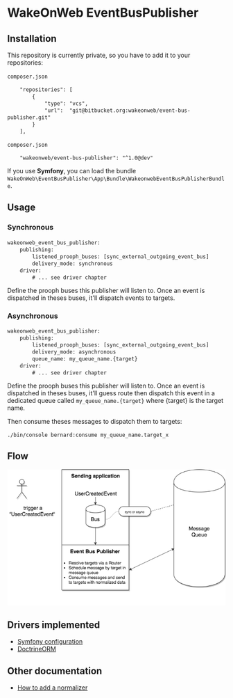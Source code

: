 # WakeOnWeb EventBusPublisher

## Installation

This repository is currently private, so you have to add it to your repositories:

`composer.json`

```
    "repositories": [
        {
            "type": "vcs",
            "url":  "git@bitbucket.org:wakeonweb/event-bus-publisher.git"
        }
    ],
```

`composer.json`

```
    "wakeonweb/event-bus-publisher": "^1.0@dev"
```

If you use **Symfony**, you can load the bundle `WakeOnWeb\EventBusPublisher\App\Bundle\WakeonwebEventBusPublisherBundle`.

## Usage

### Synchronous

```
wakeonweb_event_bus_publisher:
    publishing:
        listened_prooph_buses: [sync_external_outgoing_event_bus]
        delivery_mode: synchronous
    driver:
        # ... see driver chapter
```

Define the prooph buses this publisher will listen to.
Once an event is dispatched in theses buses, it'll dispatch events to targets.

### Asynchronous

```
wakeonweb_event_bus_publisher:
    publishing:
        listened_prooph_buses: [sync_external_outgoing_event_bus]
        delivery_mode: asynchronous
        queue_name: my_queue_name.{target}
    driver:
        # ... see driver chapter
```

Define the prooph buses this publisher will listen to.
Once an event is dispatched in theses buses, it'll guess route then dispatch this event
in a dedicated queue called `my_queue_name.{target}` where {target} is the target name.

Then consume theses messages to dispatch them to targets:

```
./bin/console bernard:consume my_queue_name.target_x
```


## Flow

![flow](docs/flow.png)

## Drivers implemented

- [Symfony configuration](docs/driver-symfony-configuration.md)
- [DoctrineORM](docs/driver-doctrine-orm.md)

## Other documentation

- [How to add a normalizer](docs/add-normalizer.md)
